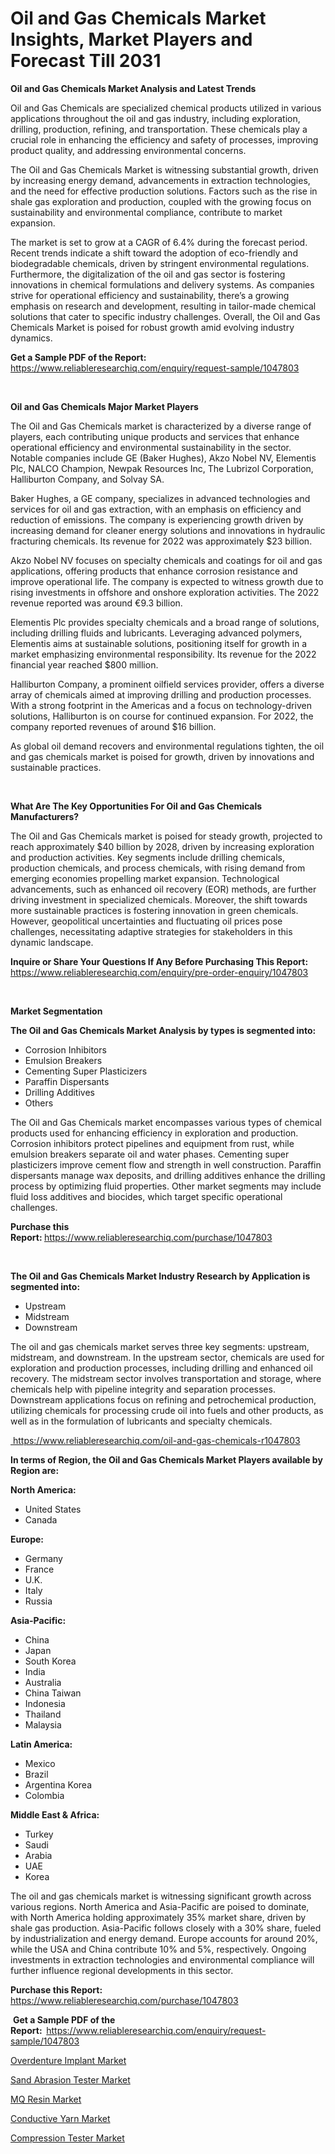<p><h1>Oil and Gas Chemicals Market Insights, Market Players and Forecast Till 2031</h1></p><p><strong>Oil and Gas Chemicals Market Analysis and Latest Trends</strong></p>
<p><p>Oil and Gas Chemicals are specialized chemical products utilized in various applications throughout the oil and gas industry, including exploration, drilling, production, refining, and transportation. These chemicals play a crucial role in enhancing the efficiency and safety of processes, improving product quality, and addressing environmental concerns.</p><p>The Oil and Gas Chemicals Market is witnessing substantial growth, driven by increasing energy demand, advancements in extraction technologies, and the need for effective production solutions. Factors such as the rise in shale gas exploration and production, coupled with the growing focus on sustainability and environmental compliance, contribute to market expansion.</p><p>The market is set to grow at a CAGR of 6.4% during the forecast period. Recent trends indicate a shift toward the adoption of eco-friendly and biodegradable chemicals, driven by stringent environmental regulations. Furthermore, the digitalization of the oil and gas sector is fostering innovations in chemical formulations and delivery systems. As companies strive for operational efficiency and sustainability, there’s a growing emphasis on research and development, resulting in tailor-made chemical solutions that cater to specific industry challenges. Overall, the Oil and Gas Chemicals Market is poised for robust growth amid evolving industry dynamics.</p></p>
<p><strong>Get a Sample PDF of the Report:&nbsp;</strong> <a href="https://www.reliableresearchiq.com/enquiry/request-sample/1047803?utm_campaign=1106&utm_medium=2&utm_source=Github&utm_content=ia&utm_term=11112024&utm_id=oil-and-gas-chemicals">https://www.reliableresearchiq.com/enquiry/request-sample/1047803</a></p>
<p>&nbsp;</p>
<p><strong>Oil and Gas Chemicals Major Market Players</strong></p>
<p><p>The Oil and Gas Chemicals market is characterized by a diverse range of players, each contributing unique products and services that enhance operational efficiency and environmental sustainability in the sector. Notable companies include GE (Baker Hughes), Akzo Nobel NV, Elementis Plc, NALCO Champion, Newpak Resources Inc, The Lubrizol Corporation, Halliburton Company, and Solvay SA.</p><p>Baker Hughes, a GE company, specializes in advanced technologies and services for oil and gas extraction, with an emphasis on efficiency and reduction of emissions. The company is experiencing growth driven by increasing demand for cleaner energy solutions and innovations in hydraulic fracturing chemicals. Its revenue for 2022 was approximately $23 billion.</p><p>Akzo Nobel NV focuses on specialty chemicals and coatings for oil and gas applications, offering products that enhance corrosion resistance and improve operational life. The company is expected to witness growth due to rising investments in offshore and onshore exploration activities. The 2022 revenue reported was around €9.3 billion.</p><p>Elementis Plc provides specialty chemicals and a broad range of solutions, including drilling fluids and lubricants. Leveraging advanced polymers, Elementis aims at sustainable solutions, positioning itself for growth in a market emphasizing environmental responsibility. Its revenue for the 2022 financial year reached $800 million.</p><p>Halliburton Company, a prominent oilfield services provider, offers a diverse array of chemicals aimed at improving drilling and production processes. With a strong footprint in the Americas and a focus on technology-driven solutions, Halliburton is on course for continued expansion. For 2022, the company reported revenues of around $16 billion.</p><p>As global oil demand recovers and environmental regulations tighten, the oil and gas chemicals market is poised for growth, driven by innovations and sustainable practices.</p></p>
<p>&nbsp;</p>
<p><strong>What Are The Key Opportunities For Oil and Gas Chemicals Manufacturers?</strong></p>
<p><p>The Oil and Gas Chemicals market is poised for steady growth, projected to reach approximately $40 billion by 2028, driven by increasing exploration and production activities. Key segments include drilling chemicals, production chemicals, and process chemicals, with rising demand from emerging economies propelling market expansion. Technological advancements, such as enhanced oil recovery (EOR) methods, are further driving investment in specialized chemicals. Moreover, the shift towards more sustainable practices is fostering innovation in green chemicals. However, geopolitical uncertainties and fluctuating oil prices pose challenges, necessitating adaptive strategies for stakeholders in this dynamic landscape.</p></p>
<p><strong>Inquire or Share Your Questions If Any Before Purchasing This Report:</strong> <a href="https://www.reliableresearchiq.com/enquiry/pre-order-enquiry/1047803?utm_campaign=1106&utm_medium=2&utm_source=Github&utm_content=ia&utm_term=11112024&utm_id=oil-and-gas-chemicals">https://www.reliableresearchiq.com/enquiry/pre-order-enquiry/1047803</a></p>
<p>&nbsp;</p>
<p><strong>Market Segmentation</strong></p>
<p><strong>The Oil and Gas Chemicals Market Analysis by types is segmented into:</strong></p>
<p><ul><li>Corrosion Inhibitors</li><li>Emulsion Breakers</li><li>Cementing Super Plasticizers</li><li>Paraffin Dispersants</li><li>Drilling Additives</li><li>Others</li></ul></p>
<p><p>The Oil and Gas Chemicals market encompasses various types of chemical products used for enhancing efficiency in exploration and production. Corrosion inhibitors protect pipelines and equipment from rust, while emulsion breakers separate oil and water phases. Cementing super plasticizers improve cement flow and strength in well construction. Paraffin dispersants manage wax deposits, and drilling additives enhance the drilling process by optimizing fluid properties. Other market segments may include fluid loss additives and biocides, which target specific operational challenges.</p></p>
<p><strong>Purchase this Report:&nbsp;</strong><a href="https://www.reliableresearchiq.com/purchase/1047803?utm_campaign=1106&utm_medium=2&utm_source=Github&utm_content=ia&utm_term=11112024&utm_id=oil-and-gas-chemicals">https://www.reliableresearchiq.com/purchase/1047803</a></p>
<p>&nbsp;</p>
<p><strong>The Oil and Gas Chemicals Market Industry Research by Application is segmented into:</strong></p>
<p><ul><li>Upstream</li><li>Midstream</li><li>Downstream</li></ul></p>
<p><p>The oil and gas chemicals market serves three key segments: upstream, midstream, and downstream. In the upstream sector, chemicals are used for exploration and production processes, including drilling and enhanced oil recovery. The midstream sector involves transportation and storage, where chemicals help with pipeline integrity and separation processes. Downstream applications focus on refining and petrochemical production, utilizing chemicals for processing crude oil into fuels and other products, as well as in the formulation of lubricants and specialty chemicals.</p></p>
<p><a href="https://www.reliableresearchiq.com/oil-and-gas-chemicals-r1047803?utm_campaign=1106&utm_medium=2&utm_source=Github&utm_content=ia&utm_term=11112024&utm_id=oil-and-gas-chemicals">&nbsp;https://www.reliableresearchiq.com/oil-and-gas-chemicals-r1047803</a></p>
<p><strong>In terms of Region, the Oil and Gas Chemicals Market Players available by Region are:</strong></p>
<p>
    <p> <strong> North America: </strong>
        <ul>
            <li>United States</li>
            <li>Canada</li>
        </ul>
        </p> 
    <p> <strong> Europe: </strong>
        <ul>
            <li>Germany</li>
            <li>France</li>
            <li>U.K.</li>
            <li>Italy</li>
            <li>Russia</li>
        </ul>
        </p> 
    <p> <strong> Asia-Pacific: </strong>
        <ul>
            <li>China</li>
            <li>Japan</li>
            <li>South Korea</li>
            <li>India</li>
            <li>Australia</li>
            <li>China Taiwan</li>
            <li>Indonesia</li>
            <li>Thailand</li>
            <li>Malaysia</li>
        </ul>
        </p> 
    <p> <strong> Latin America: </strong>
        <ul>
            <li>Mexico</li>
            <li>Brazil</li>
            <li>Argentina Korea</li>
            <li>Colombia</li>
        </ul>
        </p> 
    <p> <strong> Middle East & Africa: </strong>
        <ul>
            <li>Turkey</li>
            <li>Saudi</li>
            <li>Arabia</li>
            <li>UAE</li>
            <li>Korea</li>
        </ul>
    </p>
    </p>
<p><p>The oil and gas chemicals market is witnessing significant growth across various regions. North America and Asia-Pacific are poised to dominate, with North America holding approximately 35% market share, driven by shale gas production. Asia-Pacific follows closely with a 30% share, fueled by industrialization and energy demand. Europe accounts for around 20%, while the USA and China contribute 10% and 5%, respectively. Ongoing investments in extraction technologies and environmental compliance will further influence regional developments in this sector.</p></p>
<p><strong>Purchase this Report: </strong><a href="https://www.reliableresearchiq.com/purchase/1047803?utm_campaign=1106&utm_medium=2&utm_source=Github&utm_content=ia&utm_term=11112024&utm_id=oil-and-gas-chemicals">https://www.reliableresearchiq.com/purchase/1047803</a></p>
<p>&nbsp;<strong>Get a Sample PDF of the Report:&nbsp;&nbsp;</strong><a href="https://www.reliableresearchiq.com/enquiry/request-sample/1047803?utm_campaign=1106&utm_medium=2&utm_source=Github&utm_content=ia&utm_term=11112024&utm_id=oil-and-gas-chemicals">https://www.reliableresearchiq.com/enquiry/request-sample/1047803</a></p>
<p><strong></strong></p>
<p><p><a href="https://issuu.com/reportprime-2/docs/overdenture-implant-market-size-203_60638f9dc0290c?utm_campaign=1106&utm_medium=2&utm_source=Github&utm_content=ia&utm_term=11112024&utm_id=oil-and-gas-chemicals">Overdenture Implant Market</a></p><p><a href="https://www.linkedin.com/pulse/sustainability-trends-sand-abrasion-tester-industry-3nyae?utm_campaign=1106&utm_medium=2&utm_source=Github&utm_content=ia&utm_term=11112024&utm_id=oil-and-gas-chemicals">Sand Abrasion Tester Market</a></p><p><a href="https://github.com/hentonwytandusyl0/Market-Research-Report-List-1/blob/main/mq-resin-market.md?utm_campaign=1106&utm_medium=2&utm_source=Github&utm_content=ia&utm_term=11112024&utm_id=oil-and-gas-chemicals">MQ Resin Market</a></p><p><a href="https://github.com/fratgqppizur/Market-Research-Report-List-1/blob/main/conductive-yarn-market.md?utm_campaign=1106&utm_medium=2&utm_source=Github&utm_content=ia&utm_term=11112024&utm_id=oil-and-gas-chemicals">Conductive Yarn Market</a></p><p><a href="https://www.linkedin.com/pulse/compression-tester-momentum-charting-112-cagr-path-2024-2031-rytae?utm_campaign=1106&utm_medium=2&utm_source=Github&utm_content=ia&utm_term=11112024&utm_id=oil-and-gas-chemicals">Compression Tester Market</a></p></p>